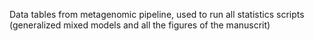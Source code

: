 Data tables from metagenomic pipeline, used to run all statistics scripts (generalized mixed models and all the figures of the manuscrit) 
